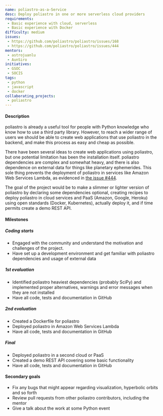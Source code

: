 ```yaml
---
name: poliastro-as-a-Service
desc: Deploy poliastro in one or more serverless cloud providers
requirements:
 - Basic experience with cloud, serverless
 - Basic experience with Docker
difficulty: medium
issues:
 - https://github.com/poliastro/poliastro/issues/168
 - https://github.com/poliastro/poliastro/issues/444
mentors:
 - astrojuanlu
 - AunSiro
initiatives:
 - GSOC
 - SOCIS
tags:
 - python
 - javascript
 - docker
collaborating_projects:
 - poliastro
---
```


#### Description

poliastro is already a useful tool for people with Python knowledge who know how to use a third party
library. However, to reach a wider range of users we should be able to create web applications
that use poliastro in the backend, and make this process as easy and cheap as possible.

There have been several ideas to create web applications using poliastro, but one potential
limitation has been the installation itself. poliastro dependencies are complex and somewhat
heavy, and there is also dependence on external data for things like planetary ephemerides.
This sole thing prevents the deployment of poliastro in services like Amazon Web Services Lambda,
as evidenced in [the issue #444](https://github.com/poliastro/poliastro/issues/444).

The goal of the project would be to make a slimmer or lighter version of poliastro by declaring
some dependencies optional, creating recipes to deploy poliastro in cloud services and PaaS
(Amazon, Google, Heroku) using open standards (Docker, Kubernetes), actually deploy it,
and if time permits create a demo REST API.

#### Milestones

##### Coding starts

* Engaged with the community and understand the motivation and challenges of
  the project.
* Have set up a development environment and get familiar with poliastro dependencies and usage of external data

##### 1st evaluation

* Identified poliastro heaviest dependencies (probably SciPy) and implemented proper alternatives, warnings and error messages when they are not installed
* Have all code, tests and documentation in GitHub

##### 2nd evaluation

* Created a Dockerfile for poliastro
* Deployed poliastro in Amazon Web Services Lambda
* Have all code, tests and documentation in GitHub

##### Final

* Deployed poliastro in a second cloud or PaaS
* Created a demo REST API covering some basic functionality
* Have all code, tests and documentation in GitHub

#### Secondary goals

* Fix any bugs that might appear regarding visualization, hyperbolic orbits and so forth
* Review pull requests from other poliastro contributors, including the mentor
* Give a talk about the work at some Python event

